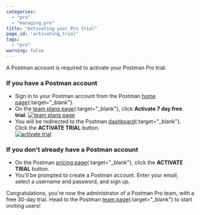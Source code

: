 ```yaml
---
categories:
  - "pro"
  - "managing_pro"
title: "Activating your Pro trial"
page_id: "activating_trial"
tags: 
  - "pro"
warning: false
---
```


A Postman account is required to activate your Postman Pro trial.

### If you have a Postman account

   *   Sign in to your Postman account from the Postman [home page](https://www.getpostman.com/){:target="_blank"}. 
   *   On the [team plans page](https://app.getpostman.com/dashboard/team-plans){:target="_blank"}, click **Activate 7 day free trial**.
        [![team plans page](https://s3.amazonaws.com/postman-static-getpostman-com/postman-docs/7daytrial2.png)](https://s3.amazonaws.com/postman-static-getpostman-com/postman-docs/trial_prompt.png)  
   *   You will be redirected to the Postman [dashboard](https://www.getpostman.com/pricing#cloud-free-trial-30){:target="_blank"}. Click the **ACTIVATE TRIAL** button.  
        [![activate trial](https://s3.amazonaws.com/postman-static-getpostman-com/postman-docs/7daytrial.png)](https://s3.amazonaws.com/postman-static-getpostman-com/postman-docs/58764185.png)

### If you don't already have a Postman account

   *   On the Postman [pricing page](https://www.getpostman.com/pricing#cloud-free-trial-30){:target="_blank"}, click the **ACTIVATE TRIAL** button.
   *   You'll be prompted to create a Postman account. Enter your email, select a username and password, and sign up.

Congratulations, you're now the administrator of a Postman Pro team, with a free 30-day trial. Head to the Postman [team page](https://app.getpostman.com/dashboard/teams){:target="_blank"} to start inviting users!
